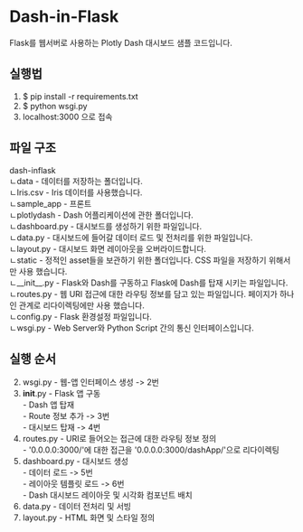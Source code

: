 # Dash-in-Flask
Flask를 웹서버로 사용하는 Plotly Dash 대시보드 샘플 코드입니다.

## 실행법
1. $ pip install -r requirements.txt
2. $ python wsgi.py
3. localhost:3000 으로 접속

## 파일 구조
dash-inflask\
ㄴdata                    - 데이터를 저장하는 폴더입니다.\
  ㄴIris.csv              - Iris 데이터를 사용했습니다.\
ㄴsample_app              - 프론트\
  ㄴplotlydash            - Dash 어플리케이션에 관한 폴더입니다.\
    ㄴdashboard.py        - 대시보드를 생성하기 위한 파일입니다.\
    ㄴdata.py             - 대시보드에 들어갈 데이터 로드 및 전처리를 위한 파일입니다.\
    ㄴlayout.py           - 대시보드 화면 레이아웃을 오버라이드합니다.\
  ㄴstatic                - 정적인 asset들을 보관하기 위한 폴더입니다. CSS 파일을 저장하기 위해서만 사용 했습니다.\
  ㄴ__init__.py           - Flask와 Dash를 구동하고 Flask에 Dash를 탑재 시키는 파일입니다.\
  ㄴroutes.py             - 웹 URI 접근에 대한 라우팅 정보를 담고 있는 파일입니다. 페이지가 하나인 관계로 리다이렉팅에만 사용 했습니다.\
ㄴconfig.py               - Flask 환경설정 파일입니다.\
ㄴwsgi.py                 - Web Server와 Python Script 간의 통신 인터페이스입니다.

## 실행 순서
2. wsgi.py                - 웹-앱 인터페이스 생성                                                     ->  2번
2. __init__.py            - Flask 앱 구동\
                          - Dash 앱 탑재\
                            - Route 정보 추가                                                        -> 3번\
                            - 대시보드 탑재                                                          -> 4번
3. routes.py              - URI로 들어오는 접근에 대한 라우팅 정보 정의\
                            - '0.0.0.0:3000/'에 대한 접근을 '0.0.0.0:3000/dashApp/'으로 리다이렉팅
4. dashboard.py           - 대시보드 생성\
                            - 데이터 로드                                                            -> 5번\
                            - 레이아웃 템플릿 로드                                                    -> 6번\
                            - Dash 대시보드 레이아웃 및 시각화 컴포넌트 배치
5. data.py                - 데이터 전처리 및 서빙
6. layout.py              - HTML 화면 및 스타일 정의
